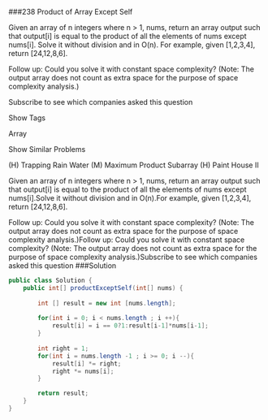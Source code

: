 ###238 Product of Array Except Self

Given an array of n integers where n > 1, nums, return an array output such that output[i] is equal to the product of all the elements of nums except nums[i].
Solve it without division and in O(n).
For example, given [1,2,3,4], return [24,12,8,6].

Follow up:
Could you solve it with constant space complexity? (Note: The output array does not count as extra space for the purpose of space complexity analysis.)

Subscribe to see which companies asked this question


Show Tags

Array



Show Similar Problems

 (H) Trapping Rain Water
 (M) Maximum Product Subarray
 (H) Paint House II



Given an array of n integers where n > 1, nums, return an array output such that output[i] is equal to the product of all the elements of nums except nums[i].Solve it without division and in O(n).For example, given [1,2,3,4], return [24,12,8,6].

Follow up:
Could you solve it with constant space complexity? (Note: The output array does not count as extra space for the purpose of space complexity analysis.)Follow up:
Could you solve it with constant space complexity? (Note: The output array does not count as extra space for the purpose of space complexity analysis.)Subscribe to see which companies asked this question
###Solution
```java
public class Solution {
    public int[] productExceptSelf(int[] nums) {
        
        int [] result = new int [nums.length];
        
        for(int i = 0; i < nums.length ; i ++){
            result[i] = i == 0?1:result[i-1]*nums[i-1];
        }
        
        int right = 1;
        for(int i = nums.length -1 ; i >= 0; i --){
            result[i] *= right;
            right *= nums[i];
        }

        return result;
    }
}